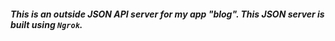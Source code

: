 ##### **This is an outside JSON API server for my app "blog". This JSON server is built using `Ngrok`**.
